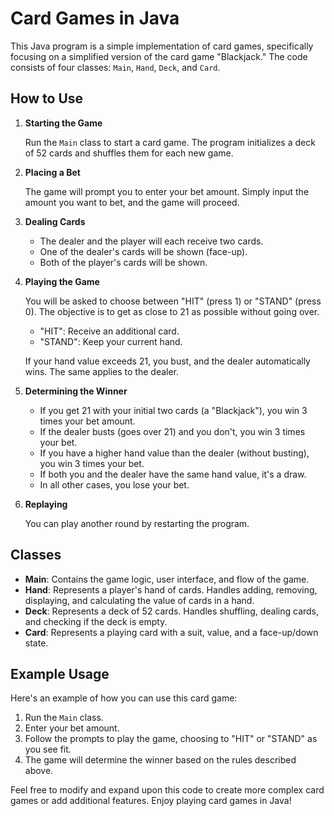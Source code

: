 # Card Games in Java

This Java program is a simple implementation of card games, specifically focusing on a simplified version of the card game "Blackjack." The code consists of four classes: `Main`, `Hand`, `Deck`, and `Card`.

## How to Use

1. **Starting the Game**

   Run the `Main` class to start a card game. The program initializes a deck of 52 cards and shuffles them for each new game.

2. **Placing a Bet**

   The game will prompt you to enter your bet amount. Simply input the amount you want to bet, and the game will proceed.

3. **Dealing Cards**

   - The dealer and the player will each receive two cards.
   - One of the dealer's cards will be shown (face-up).
   - Both of the player's cards will be shown.

4. **Playing the Game**

   You will be asked to choose between "HIT" (press 1) or "STAND" (press 0). The objective is to get as close to 21 as possible without going over.

   - "HIT": Receive an additional card.
   - "STAND": Keep your current hand.

   If your hand value exceeds 21, you bust, and the dealer automatically wins. The same applies to the dealer.

5. **Determining the Winner**

   - If you get 21 with your initial two cards (a "Blackjack"), you win 3 times your bet amount.
   - If the dealer busts (goes over 21) and you don't, you win 3 times your bet.
   - If you have a higher hand value than the dealer (without busting), you win 3 times your bet.
   - If both you and the dealer have the same hand value, it's a draw.
   - In all other cases, you lose your bet.

6. **Replaying**

   You can play another round by restarting the program.

## Classes

- **Main**: Contains the game logic, user interface, and flow of the game.
- **Hand**: Represents a player's hand of cards. Handles adding, removing, displaying, and calculating the value of cards in a hand.
- **Deck**: Represents a deck of 52 cards. Handles shuffling, dealing cards, and checking if the deck is empty.
- **Card**: Represents a playing card with a suit, value, and a face-up/down state.

## Example Usage

Here's an example of how you can use this card game:

1. Run the `Main` class.
2. Enter your bet amount.
3. Follow the prompts to play the game, choosing to "HIT" or "STAND" as you see fit.
4. The game will determine the winner based on the rules described above.

Feel free to modify and expand upon this code to create more complex card games or add additional features. Enjoy playing card games in Java!
